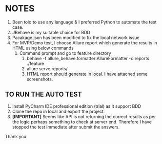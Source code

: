 # NOTES
1. Been told to use any language & I preferred Python to automate the test case.
2. JBehave is my suitable choice for BDD
3. Pacakage.json has been modified to fix the local network issue
4. For MVP/Demo test, I choose Allure report which generate the results in HTML using below commands
   1. Command prompt and go to feature directory
      1. behave -f allure_behave.formatter:AllureFormatter -o reports ./feature
      2. allure serve reports/
      3. HTML report should generate in local. I have attached some screenshots.


## TO RUN THE AUTO TEST

1. Install PyCharm IDE professional edition (trial) as it support BDD
2. Clone the repo in local and export the project.
3. **[IMPORTANT]** Seems like API is not returning the correct results as per the 
 logic perhaps something to check at server end. Therefore I have stopped the test immediate after submit the answers.


Thank you
